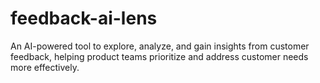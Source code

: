 # feedback-ai-lens
An AI-powered tool to explore, analyze, and gain insights from customer feedback, helping product teams prioritize and address customer needs more effectively.
